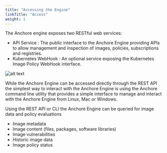 ```yaml
---
title: "Accessing the Engine"
linkTitle: "Access"
weight: 1
---
```


The Anchore engine exposes two RESTful web services:

- API Service : The public interface to the Anchore Engine providing APIs to allow management and inspection of images, policies, subscriptions and registries.
- Kubernetes WebHook : An optional service exposing the Kubernetes Image Policy WebHook interface.

![alt text](/AnchoreEngineAccess.png)

While the Anchore Engine can be accessed directly through the REST API the simplest way to interact with the Anchore Engine is using the Anchore command line utility that provides a simple interface to manage and interact with the Anchore Engine from Linux, Mac or Windows.

Using the REST API or CLI the Anchore Engine can be queried for image data and policy evaluations

- Image metadata
- Image content (files, packages, software libraries)
- Image vulnerabilities 
- Historic image data
- Image policy status